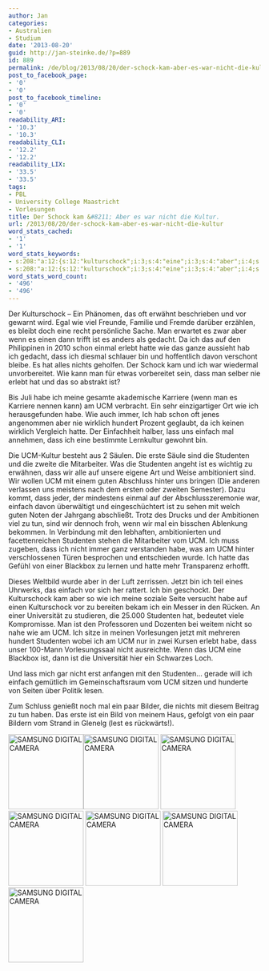 ```yaml
---
author: Jan
categories:
- Australien
- Studium
date: '2013-08-20'
guid: http://jan-steinke.de/?p=889
id: 889
permalink: /de/blog/2013/08/20/der-schock-kam-aber-es-war-nicht-die-kultur/
post_to_facebook_page:
- '0'
- '0'
post_to_facebook_timeline:
- '0'
- '0'
readability_ARI:
- '10.3'
- '10.3'
readability_CLI:
- '12.2'
- '12.2'
readability_LIX:
- '33.5'
- '33.5'
tags:
- PBL
- University College Maastricht
- Vorlesungen
title: Der Schock kam &#8211; Aber es war nicht die Kultur.
url: /2013/08/20/der-schock-kam-aber-es-war-nicht-die-kultur
word_stats_cached:
- '1'
- '1'
word_stats_keywords:
- s:208:"a:12:{s:12:"kulturschock";i:3;s:4:"eine";i:3;s:4:"aber";i:4;s:4:"wenn";i:4;s:6:"erlebt";i:3;s:5:"hatte";i:4;s:4:"dass";i:7;s:4:"habe";i:5;s:7:"einfach";i:4;s:4:"sind";i:3;s:9:"studenten";i:6;s:5:"nicht";i:4;}";
- s:208:"a:12:{s:12:"kulturschock";i:3;s:4:"eine";i:3;s:4:"aber";i:4;s:4:"wenn";i:4;s:6:"erlebt";i:3;s:5:"hatte";i:4;s:4:"dass";i:7;s:4:"habe";i:5;s:7:"einfach";i:4;s:4:"sind";i:3;s:9:"studenten";i:6;s:5:"nicht";i:4;}";
word_stats_word_count:
- '496'
- '496'
---
```


Der Kulturschock &#8211; Ein Phänomen, das oft erwähnt beschrieben und vor gewarnt wird. Egal wie viel Freunde, Familie und Fremde darüber erzählen, es bleibt doch eine recht persönliche Sache. Man erwartet es zwar aber wenn es einen dann trifft ist es anders als gedacht. Da ich das auf den Philippinen in 2010 schon einmal erlebt hatte wie das ganze aussieht hab ich gedacht, dass ich diesmal schlauer bin und hoffentlich davon verschont bleibe. Es hat alles nichts geholfen. Der Schock kam und ich war wiedermal unvorbereitet. Wie kann man für etwas vorbereitet sein, dass man selber nie erlebt hat und das so abstrakt ist?

Bis Juli habe ich meine gesamte akademische Karriere (wenn man es Karriere nennen kann) am UCM verbracht. Ein sehr einzigartiger Ort wie ich herausgefunden habe. Wie auch immer, Ich hab schon oft jenes angenommen aber nie wirklich hundert Prozent geglaubt, da ich keinen wirklich Vergleich hatte. Der Einfachheit halber, lass uns einfach mal annehmen, dass ich eine bestimmte Lernkultur gewohnt bin.

Die UCM-Kultur besteht aus 2 Säulen. Die erste Säule sind die Studenten und die zweite die Mitarbeiter. Was die Studenten angeht ist es wichtig zu erwähnen, dass wir alle auf unsere eigene Art und Weise ambitioniert sind. Wir wollen UCM mit einem guten Abschluss hinter uns bringen (Die anderen verlassen uns meistens nach dem ersten oder zweiten Semester). Dazu kommt, dass jeder, der mindestens einmal auf der Abschlusszeremonie war, einfach davon überwältigt und eingeschüchtert ist zu sehen mit welch guten Noten der Jahrgang abschließt. Trotz des Drucks und der Ambitionen viel zu tun, sind wir dennoch froh, wenn wir mal ein bisschen Ablenkung bekommen. In Verbindung mit den lebhaften, ambitionierten und facettenreichen Studenten stehen die Mitarbeiter vom UCM. Ich muss zugeben, dass ich nicht immer ganz verstanden habe, was am UCM hinter verschlossenen Türen besprochen und entschieden wurde. Ich hatte das Gefühl von einer Blackbox zu lernen und hatte mehr Transparenz erhofft.

Dieses Weltbild wurde aber in der Luft zerrissen. Jetzt bin ich teil eines Uhrwerks, das einfach vor sich her rattert. Ich bin geschockt. Der Kulturschock kam aber so wie ich meine soziale Seite versucht habe auf einen Kulturschock vor zu bereiten bekam ich ein Messer in den Rücken. An einer Universität zu studieren, die 25.000 Studenten hat, bedeutet viele Kompromisse. Man ist den Professoren und Dozenten bei weitem nicht so nahe wie am UCM. Ich sitze in meinen Vorlesungen jetzt mit mehreren hundert Studenten wobei ich am UCM nur in zwei Kursen erlebt habe, dass unser 100-Mann Vorlesungssaal nicht ausreichte. Wenn das UCM eine Blackbox ist, dann ist die Universität hier ein Schwarzes Loch.

Und lass mich gar nicht erst anfangen mit den Studenten&#8230; gerade will ich einfach gemütlich im Gemeinschaftsraum vom UCM sitzen und hunderte von Seiten über Politik lesen.

Zum Schluss genießt noch mal ein paar Bilder, die nichts mit diesem Beitrag zu tun haben. Das erste ist ein Bild von meinem Haus, gefolgt von ein paar Bildern vom Strand in Glenelg (lest es rückwärts!).

[<img alt="SAMSUNG DIGITAL CAMERA" src="https://jan-steinke.de/wordpress/wp-content/uploads/2013/08/SAM_5268-150x150.jpg" width="150" height="150" />](https://jan-steinke.de/wordpress/wp-content/uploads/2013/08/SAM_5268.jpg)[<img alt="SAMSUNG DIGITAL CAMERA" src="https://jan-steinke.de/wordpress/wp-content/uploads/2013/08/SAM_5211-150x150.jpg" width="150" height="150" />](https://jan-steinke.de/wordpress/wp-content/uploads/2013/08/SAM_5211.jpg) [<img alt="SAMSUNG DIGITAL CAMERA" src="https://jan-steinke.de/wordpress/wp-content/uploads/2013/08/SAM_5217-150x150.jpg" width="150" height="150" />](https://jan-steinke.de/wordpress/wp-content/uploads/2013/08/SAM_5217.jpg) [<img alt="SAMSUNG DIGITAL CAMERA" src="https://jan-steinke.de/wordpress/wp-content/uploads/2013/08/SAM_5235-150x150.jpg" width="150" height="150" />](https://jan-steinke.de/wordpress/wp-content/uploads/2013/08/SAM_5235.jpg) [<img alt="SAMSUNG DIGITAL CAMERA" src="https://jan-steinke.de/wordpress/wp-content/uploads/2013/08/SAM_5237-150x150.jpg" width="150" height="150" />](https://jan-steinke.de/wordpress/wp-content/uploads/2013/08/SAM_5237.jpg) [<img alt="SAMSUNG DIGITAL CAMERA" src="https://jan-steinke.de/wordpress/wp-content/uploads/2013/08/SAM_5239-150x150.jpg" width="150" height="150" />](https://jan-steinke.de/wordpress/wp-content/uploads/2013/08/SAM_5239.jpg) [<img alt="SAMSUNG DIGITAL CAMERA" src="https://jan-steinke.de/wordpress/wp-content/uploads/2013/08/SAM_5258-150x150.jpg" width="150" height="150" />](https://jan-steinke.de/wordpress/wp-content/uploads/2013/08/SAM_5258.jpg)